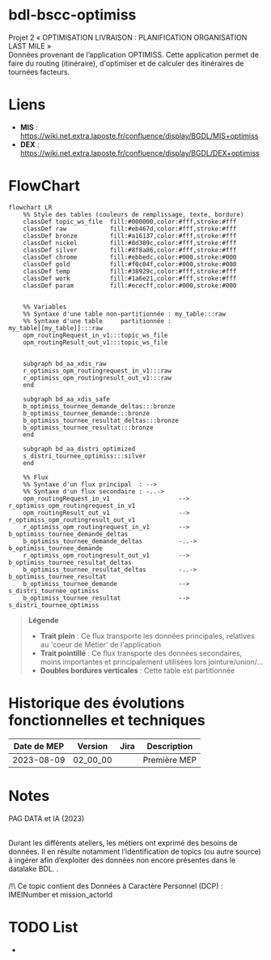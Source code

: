 # bdl-bscc-optimiss
Projet 2 « OPTIMISATION LIVRAISON : PLANIFICATION ORGANISATION LAST MILE » <br/>
Données provenant de l’application OPTIMISS. Cette application permet de faire du routing (itinéraire), d'optimiser et de calculer des itinéraires de tournées facteurs.

# Liens
* **MIS** : https://wiki.net.extra.laposte.fr/confluence/display/BGDL/MIS+optimiss
* **DEX** : https://wiki.net.extra.laposte.fr/confluence/display/BGDL/DEX+optimiss


# FlowChart
```mermaid
flowchart LR
    %% Style des tables (couleurs de remplissage, texte, bordure)
    classDef topic_ws_file  fill:#000000,color:#fff,stroke:#fff
    classDef raw            fill:#eb467d,color:#fff,stroke:#fff
    classDef bronze         fill:#a16137,color:#fff,stroke:#fff
    classDef nickel         fill:#8d389c,color:#fff,stroke:#fff
    classDef silver         fill:#8f8a86,color:#fff,stroke:#fff
    classDef chrome         fill:#ebbedc,color:#000,stroke:#000
    classDef gold           fill:#f0c04f,color:#000,stroke:#000
    classDef temp           fill:#38929c,color:#fff,stroke:#fff
    classDef work           fill:#1a6e21,color:#fff,stroke:#fff
    classDef param          fill:#ececff,color:#000,stroke:#000


    %% Variables
    %% Syntaxe d'une table non-partitionnée : my_table:::raw
    %% Syntaxe d'une table     partitionnée : my_table[[my_table]]:::raw
    opm_routingRequest_in_v1:::topic_ws_file
    opm_routingResult_out_v1:::topic_ws_file


    subgraph bd_aa_xdis_raw
    r_optimiss_opm_routingrequest_in_v1:::raw
    r_optimiss_opm_routingresult_out_v1:::raw
    end

    subgraph bd_aa_xdis_safe
    b_optimiss_tournee_demande_deltas:::bronze
    b_optimiss_tournee_demande:::bronze
    b_optimiss_tournee_resultat_deltas:::bronze
    b_optimiss_tournee_resultat:::bronze
    end

    subgraph bd_aa_distri_optimized
    s_distri_tournee_optimiss:::silver
    end

    %% Flux
    %% Syntaxe d'un flux principal  : -->
    %% Syntaxe d'un flux secondaire : -..->
    opm_routingRequest_in_v1                   --> r_optimiss_opm_routingrequest_in_v1
    opm_routingResult_out_v1                   --> r_optimiss_opm_routingresult_out_v1
    r_optimiss_opm_routingrequest_in_v1        --> b_optimiss_tournee_demande_deltas
    b_optimiss_tournee_demande_deltas          -..-> b_optimiss_tournee_demande
    r_optimiss_opm_routingresult_out_v1        --> b_optimiss_tournee_resultat_deltas
    b_optimiss_tournee_resultat_deltas         -..-> b_optimiss_tournee_resultat
    b_optimiss_tournee_demande                 --> s_distri_tournee_optimiss
    b_optimiss_tournee_resultat                --> s_distri_tournee_optimiss

```

> **Légende**
> * **Trait plein** : Ce flux transporte les données principales, relatives au 'coeur de Métier' de l'application
> * **Trait pointillé** : Ce flux transporte des données secondaires, moins importantes et principalement utilisées lors jointure/union/...
> * **Doubles bordures verticales** : Cette table est partitionnée


# Historique des évolutions fonctionnelles et techniques
| Date de MEP | Version  | Jira                                                               | Description                                                |
|-------------|----------|--------------------------------------------------------------------|------------------------------------------------------------|
| 2023-08-09  | 02_00_00 |                                                                    | Première MEP                                               |


# Notes
PAG DATA et IA (2023) <br/><br/>

Durant les différents ateliers, les métiers ont exprimé des besoins de données. Il en résulte notamment l’identification de topics (ou autre source) à ingérer afin d’exploiter des données non encore présentes dans le datalake BDL. . <br />
<br />
/!\ Ce topic contient des Données à Caractère Personnel (DCP) : IMEINumber et mission_actorId


# TODO List
*
